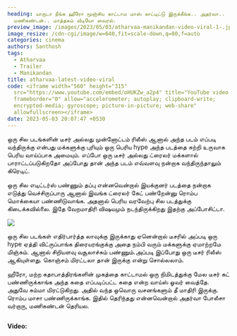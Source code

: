 ```yaml
---
heading: யாருடா நீங்க ஹீரோ மூஞ்சிய காட்டாம மாஸ் காட்டிட்டு இருக்கீங்க.. அதர்வா..
  மணிகண்டன்.. மாத்தகம் வீடியோ வைரல்.
preview_image: /images/2023/05/03/atharvaa-manikandan-video-viral-1-.jpg
image_resize: /cdn-cgi/image/w=640,fit=scale-down,q=80,f=auto
categories: cinema
authors: Santhosh
tags:
  - Atharvaa
  - Trailer
  - Manikandan
title: atharvaa-latest-video-viral
code: <iframe width="560" height="315"
  src="https://www.youtube.com/embed/oHUKZw_a2p4" title="YouTube video player"
  frameborder="0" allow="accelerometer; autoplay; clipboard-write;
  encrypted-media; gyroscope; picture-in-picture; web-share"
  allowfullscreen></iframe>
date: 2023-05-03 20:07:47 +0530
---
```

ஒரு சில படங்களின் டீசர் அல்லது முன்னோட்டம் ரிலீஸ் ஆனால் அந்த படம் எப்படி வந்திருக்கு என்பது மக்களுக்கு புரியும் ஒரு பெரிய hype அந்த படத்தை சுற்றி உருவாக பெரிய வாய்ப்பாக அமையும். எப்போ ஒரு டீசர் அல்லது ட்ரைலர் மக்களால் பாராட்டப்படுகிறதோ அப்போது தான் அந்த படம் எவ்வளவு நன்றாக வந்திருந்தாலும் கிரெடிட்.

ஒரு சில எடிட்டர்ஸ் பண்ணும் தப்பு என்னவென்றால் இயக்குனர் படத்தை நன்றாக எடுத்து வெச்சிருப்பாரு ஆனால் இவங்க ட்ரைலர் கேட் பண்றேன்னு ரொம்ப மொக்கையா பண்ணிடுவாங்க. அதனால் பெரிய வரவேற்பு சில படத்துக்கு கிடைக்கவில்லை. இதே வேறமாதிரி விஷயமும் நடந்திருக்கிறது இதற்கு அப்போசிட்டா.

![](/images/2023/05/03/atharvaa-manikandan-video-viral-2-.jpg)

ஒரு சில படங்கள் எதிர்பார்த்த லாவுக்கு இருக்காது ஏனென்றால் டீசரில் அப்படி ஒரு hype ஏத்தி விட்ருப்பாங்க திரையரங்குக்கு அதை நம்பி வரும் மக்களுக்கு ஏமாற்றமே மிஞ்சும். ஆனால் சிறியளவு வசூலாச்சும் பண்ணும்.அப்படி இப்போது ஒரு டீசர் ரிலீஸ் ஆகியுள்ளது. கொஞ்சம் மிரட்டலா தான் இருக்கு என்று சொல்லலாம்.

ஹீரோ, மற்ற கதாபாத்திரங்களின் முகத்தை காட்டாமல் ஒரு நிமிடத்துக்கு மேல டீசர் கட் பண்ணிருக்காங்க அந்த கதை எப்படிப்பட்ட கதை என்ற வாய்ஸ் ஓவர் வைத்தே. அதுவே சும்மா மிரட்டுகிறது. அதில் வந்த ஒவொரு வசனங்களும் தீ மாதிரி இருக்கு. ரொம்ப மாசா பண்ணிருக்காங்க. இதில் தெரிந்தது என்னவென்றால் அதர்வா போலீசா வர்றாரு, மணிகண்டன் தெரியல.

![]()

**V﻿ideo:**